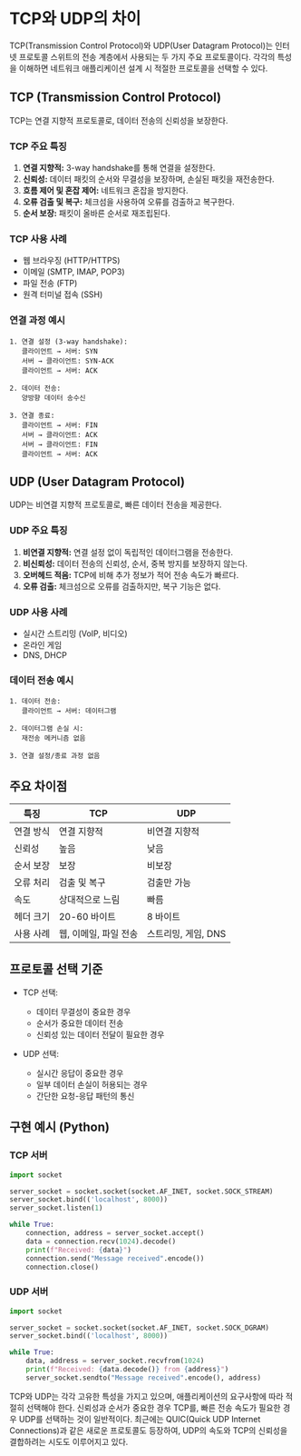 # TCP와 UDP의 차이

TCP(Transmission Control Protocol)와 UDP(User Datagram Protocol)는 인터넷 프로토콜 스위트의 전송 계층에서 사용되는 두 가지 주요 프로토콜이다. 각각의 특성을 이해하면 네트워크 애플리케이션 설계 시 적절한 프로토콜을 선택할 수 있다.

## TCP (Transmission Control Protocol)

TCP는 연결 지향적 프로토콜로, 데이터 전송의 신뢰성을 보장한다.

### TCP 주요 특징

1. **연결 지향적:** 3-way handshake를 통해 연결을 설정한다.
2. **신뢰성:** 데이터 패킷의 순서와 무결성을 보장하며, 손실된 패킷을 재전송한다.
3. **흐름 제어 및 혼잡 제어:** 네트워크 혼잡을 방지한다.
4. **오류 검출 및 복구:** 체크섬을 사용하여 오류를 검출하고 복구한다.
5. **순서 보장:** 패킷이 올바른 순서로 재조립된다.

### TCP 사용 사례

- 웹 브라우징 (HTTP/HTTPS)
- 이메일 (SMTP, IMAP, POP3)
- 파일 전송 (FTP)
- 원격 터미널 접속 (SSH)

### 연결 과정 예시

```plaintext
1. 연결 설정 (3-way handshake):
   클라이언트 → 서버: SYN
   서버 → 클라이언트: SYN-ACK
   클라이언트 → 서버: ACK

2. 데이터 전송:
   양방향 데이터 송수신

3. 연결 종료:
   클라이언트 → 서버: FIN
   서버 → 클라이언트: ACK
   서버 → 클라이언트: FIN
   클라이언트 → 서버: ACK
```

## UDP (User Datagram Protocol)

UDP는 비연결 지향적 프로토콜로, 빠른 데이터 전송을 제공한다.

### UDP 주요 특징

1. **비연결 지향적:** 연결 설정 없이 독립적인 데이터그램을 전송한다.
2. **비신뢰성:** 데이터 전송의 신뢰성, 순서, 중복 방지를 보장하지 않는다.
3. **오버헤드 적음:** TCP에 비해 추가 정보가 적어 전송 속도가 빠르다.
4. **오류 검출:** 체크섬으로 오류를 검출하지만, 복구 기능은 없다.

### UDP 사용 사례

- 실시간 스트리밍 (VoIP, 비디오)
- 온라인 게임
- DNS, DHCP

### 데이터 전송 예시

```plaintext
1. 데이터 전송:
   클라이언트 → 서버: 데이터그램

2. 데이터그램 손실 시:
   재전송 메커니즘 없음

3. 연결 설정/종료 과정 없음
```

## 주요 차이점

| 특징 | TCP | UDP |
|------|-----|-----|
| 연결 방식 | 연결 지향적 | 비연결 지향적 |
| 신뢰성 | 높음 | 낮음 |
| 순서 보장 | 보장 | 비보장 |
| 오류 처리 | 검출 및 복구 | 검출만 가능 |
| 속도 | 상대적으로 느림 | 빠름 |
| 헤더 크기 | 20-60 바이트 | 8 바이트 |
| 사용 사례 | 웹, 이메일, 파일 전송 | 스트리밍, 게임, DNS |

## 프로토콜 선택 기준

- TCP 선택:
  - 데이터 무결성이 중요한 경우
  - 순서가 중요한 데이터 전송
  - 신뢰성 있는 데이터 전달이 필요한 경우

- UDP 선택:
  - 실시간 응답이 중요한 경우
  - 일부 데이터 손실이 허용되는 경우
  - 간단한 요청-응답 패턴의 통신

## 구현 예시 (Python)

### TCP 서버

```python
import socket

server_socket = socket.socket(socket.AF_INET, socket.SOCK_STREAM)
server_socket.bind(('localhost', 8000))
server_socket.listen(1)

while True:
    connection, address = server_socket.accept()
    data = connection.recv(1024).decode()
    print(f"Received: {data}")
    connection.send("Message received".encode())
    connection.close()
```

### UDP 서버

```python
import socket

server_socket = socket.socket(socket.AF_INET, socket.SOCK_DGRAM)
server_socket.bind(('localhost', 8000))

while True:
    data, address = server_socket.recvfrom(1024)
    print(f"Received: {data.decode()} from {address}")
    server_socket.sendto("Message received".encode(), address)
```

TCP와 UDP는 각각 고유한 특성을 가지고 있으며, 애플리케이션의 요구사항에 따라 적절히 선택해야 한다. 신뢰성과 순서가 중요한 경우 TCP를, 빠른 전송 속도가 필요한 경우 UDP를 선택하는 것이 일반적이다. 최근에는 QUIC(Quick UDP Internet Connections)과 같은 새로운 프로토콜도 등장하여, UDP의 속도와 TCP의 신뢰성을 결합하려는 시도도 이루어지고 있다.
